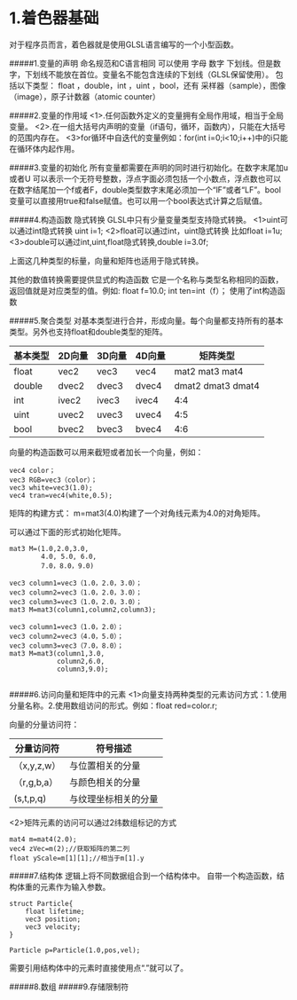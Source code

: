 # 1.着色器基础
对于程序员而言，着色器就是使用GLSL语言编写的一个小型函数。

#####1.变量的声明
命名规范和C语言相同 可以使用 字母 数字 下划线。但是数字，下划线不能放在首位。变量名不能包含连续的下划线（GLSL保留使用）。
包括以下类型： float ，double，int ，uint ，bool，还有
采样器（sample），图像（image），原子计数器（atomic counter）

#####2.变量的作用域
<1>.任何函数外定义的变量拥有全局作用域，相当于全局变量。
<2>.在一组大括号内声明的变量（if语句，循环，函数内），只能在大括号的范围内存在。
<3>for循环中自迭代的变量例如：for(int i=0;i<10;i++)中的i只能在循环体内起作用。

#####3.变量的初始化
所有变量都需要在声明的同时进行初始化。在数字末尾加u或者U 可以表示一个无符号整数，浮点字面必须包括一个小数点，浮点数也可以在数字结尾加一个f或者F，double类型数字末尾必须加一个“lF”或者“LF”。bool变量可以直接用true和false赋值。也可以用一个bool表达式计算之后赋值。

#####4.构造函数 隐式转换
GLSL中只有少量变量类型支持隐式转换。
<1>uint可以通过int隐式转换 uint i=1;
<2>float可以通过int，uint隐式转换
比如float i=1u;
<3>double可以通过int,uint,float隐式转换,double i=3.0f;

上面这几种类型的标量，向量和矩阵也适用于隐式转换。

其他的数值转换需要提供显式的构造函数
它是一个名称与类型名称相同的函数，返回值就是对应类型的值。例如:
float f=10.0;
int ten=int（f）； 使用了int构造函数


#####5.聚合类型
对基本类型进行合并，形成向量。每个向量都支持所有的基本类型。另外也支持float和double类型的矩阵。

| 基本类型 | 2D向量 | 3D向量 | 4D向量 | 矩阵类型 |
| -- | -- | -- | -- | -- |
| float | vec2 | vec3 | vec4 | mat2  mat3   mat4|
| double | dvec2 | dvec3 | dvec4 | dmat2 dmat3  dmat4 |
| int | ivec2 | ivec3 | ivec4 | 4:4 |
| uint| uvec2 | uvec3| uvec4| 4:5 |
| bool | bvec2 | bvec3 | bvec4 | 4:6 |

向量的构造函数可以用来截短或者加长一个向量，例如：
```
vec4 color；
vec3 RGB=vec3（color）；
vec3 white=vec3(1.0);
vec4 tran=vec4(white,0.5);
```


矩阵的构建方式：
m=mat3(4.0)构建了一个对角线元素为4.0的对角矩阵。

可以通过下面的形式初始化矩阵。
```
mat3 M=(1.0,2.0,3.0,
        4.0, 5.0, 6.0,
        7.0，8.0，9.0)
```

```
vec3 column1=vec3（1.0，2.0，3.0）；
vec3 column2=vec3（1.0，2.0，3.0）；
vec3 column3=vec3（1.0，2.0，3.0）；
mat3 M=mat3(column1,column2,column3);

vec3 column1=vec3（1.0，2.0）；
vec3 column2=vec3（4.0，5.0）；
vec3 column3=vec3（7.0，8.0）；
mat3 M=mat3(column1,3.0,
            column2,6.0,
            column3,9.0);


```

#####6.访问向量和矩阵中的元素
<1>向量支持两种类型的元素访问方式：1.使用分量名称。2.使用数组访问的形式。例如：float red=color.r;

向量的分量访问符：

| 分量访问符 | 符号描述 |
| -- | -- |
| （x,y,z,w） | 与位置相关的分量|
| （r,g,b,a）| 与颜色相关的分量 |
| (s,t,p,q) | 与纹理坐标相关的分量 |


<2>矩阵元素的访问可以通过2纬数组标记的方式
```
mat4 m=mat4(2.0);
vec4 zVec=m(2);//获取矩阵的第二列
float yScale=m[1][1];//相当于m[1].y
```

#####7.结构体
逻辑上将不同数据组合到一个结构体中。
自带一个构造函数，结构体重的元素作为输入参数。
```
struct Particle{
    float lifetime;
    vec3 position;
    vec3 velocity;
}

Particle p=Particle(1.0,pos,vel);
```
需要引用结构体中的元素时直接使用点“.”就可以了。

#####8.数组
#####9.存储限制符


